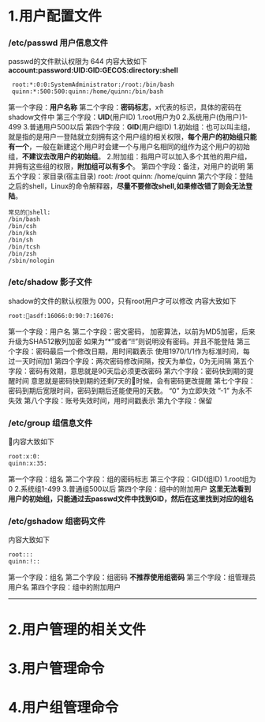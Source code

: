 # __1.用户配置文件__ 
###  __/etc/passwd 用户信息文件__
passwd的文件默认权限为 644
内容大致如下
__account:password:UID:GID:GECOS:directory:shell__
```shell
 root:*:0:0:SystemAdministrator:/root:/bin/bash
 quinn:*:500:500:quinn:/home/quinn:/bin/bash
```
第一个字段：__用户名称__
第二个字段：__密码标志__，x代表的标识，具体的密码在shadow文件中
第三个字段：__UID__(用户ID)
1.root用户为0
2.系统用户(伪用户)1-499
3.普通用户500以后
第四个字段：__GID__(用户组ID)
1.初始组：也可以叫主组，就是指的是用户一登陆就立刻拥有这个用户组的相关权限，__每个用户的初始组只能有一个__，一般在新建这个用户时会建一个与用户名相同的组作为这个用户的初始组，__不建议去改用户的初始组__。
2.附加组：指用户可以加入多个其他的用户组，并拥有这些组的权限，__附加组可以有多个__。
第四个字段：备注，对用户的说明
第五个字段：家目录(宿主目录) 
root: /root
quinn: /home/quinn
第六个字段：登陆之后的shell，Linux的命令解释器，__尽量不要修改shell,如果修改错了则会无法登陆__。
```
常见的shell:
/bin/bash
/bin/csh
/bin/ksh
/bin/sh
/bin/tcsh
/bin/zsh
/sbin/nologin
```
###  __/etc/shadow 影子文件__
shadow的文件的默认权限为 000，只有root用户才可以修改
内容大致如下
```
root:asdf:16066:0:90:7:16076:
```
第一个字段：用户名
第二个字段：密文密码，
加密算法，以前为MD5加密，后来升级为SHA512散列加密
如果为“*”或者“!!”则说明没有密码。并且不能登陆
第三个字段：密码最后一个修改日期，用时间戳表示
使用1970/1/1作为标准时间，每过一天时间加1
第四个字段：两次密码修改间隔，按天为单位，0为无间隔
第五个字段：密码有效期，意思就是90天后必须更改密码
第六个字段：密码快到期的提醒时间 意思就是密码快到期的还剩7天的时候，会有密码更改提醒
第七个字段：密码到期后宽限时间，密码到期后还能使用的天数。
“0”  为立即失效
”-1” 为永不失效 
第八个字段：账号失效时间，用时间戳表示
第九个字段：保留
###  __/etc/group  组信息文件__
内容大致如下
```
root:x:0:
quinn:x:35:
```
第一个字段：组名
第二个字段：组的密码标志
第三个字段：GID(组ID)
1.root组为0
2.系统组1-499
3.普通组500以后
第四个字段：组中的附加用户
__这里无法看到用户的初始组，只能通过去passwd文件中找到GID，然后在这里找到对应的组名__
###  __/etc/gshadow 组密码文件__
内容大致如下
```
root:::
quinn:!::
```
第一个字段：组名
第二个字段：组密码  __不推荐使用组密码__
第三个字段：组管理员用户名
第四个字段：组中的附加用户
- - -
# __2.用户管理的相关文件__
# __3.用户管理命令__
# __4.用户组管理命令__